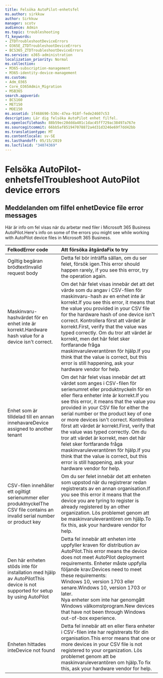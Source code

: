 ```yaml
---
title: Felsöka AutoPilot-enhetsfel
ms.author: sirkkuw
author: Sirkkuw
manager: scotv
audience: Admin
ms.topic: troubleshooting
f1_keywords:
- ZTDTroubleshootDeviceErrors
- O365E_ZTDTroubleshootDeviceErrors
- BCS365_ZTDTroubleshootDeviceErrors
ms.service: o365-administration
localization_priority: Normal
ms.collection:
- M365-subscription-management
- M365-identity-device-management
ms.custom:
- Adm_O365
- Core_O365Admin_Migration
- MSB365
search.appverid:
- BCS160
- MET150
- MOE150
ms.assetid: 1f468690-530c-47ea-918f-fede24607c53
description: Lär dig felsöka AutoPilot enhet filfel.
ms.openlocfilehash: 88b59ec20ddda401c1dac45ff729ac38497a767e
ms.sourcegitcommit: 66bb5af851947078872a4d31d3246e69f7dd42bb
ms.translationtype: MT
ms.contentlocale: sv-SE
ms.lasthandoff: 05/15/2019
ms.locfileid: "34074369"
---
```

# <a name="troubleshoot-autopilot-device-errors"></a><span data-ttu-id="e3ddd-103">Felsöka AutoPilot-enhetsfel</span><span class="sxs-lookup"><span data-stu-id="e3ddd-103">Troubleshoot AutoPilot device errors</span></span>

## <a name="device-file-error-messages"></a><span data-ttu-id="e3ddd-104">Meddelanden om filfel enhet</span><span class="sxs-lookup"><span data-stu-id="e3ddd-104">Device file error messages</span></span>

<span data-ttu-id="e3ddd-105">Här är info om fel visas när du arbetar med filer i Microsoft 365 Business AutoPilot.</span><span class="sxs-lookup"><span data-stu-id="e3ddd-105">Here's info on some of the errors you might see while working with AutoPilot device files in Microsoft 365 Business.</span></span> 
  
|<span data-ttu-id="e3ddd-106">**Felkod**</span><span class="sxs-lookup"><span data-stu-id="e3ddd-106">**Error code**</span></span>|<span data-ttu-id="e3ddd-107">**Att försöka åtgärda**</span><span class="sxs-lookup"><span data-stu-id="e3ddd-107">**Fix to try**</span></span>|
|:-----|:-----|
|<span data-ttu-id="e3ddd-108">Ogiltig begäran brödtext</span><span class="sxs-lookup"><span data-stu-id="e3ddd-108">Invalid request body</span></span>  <br/> |<span data-ttu-id="e3ddd-109">Detta fel bör inträffa sällan, om du ser felet, försök igen.</span><span class="sxs-lookup"><span data-stu-id="e3ddd-109">This error should happen rarely, if you see this error, try the operation again.</span></span>  <br/> |
|<span data-ttu-id="e3ddd-110">Maskinvaru-hashvärdet för en enhet inte är korrekt.</span><span class="sxs-lookup"><span data-stu-id="e3ddd-110">Hardware hash value for a device isn't correct.</span></span>  <br/> |<span data-ttu-id="e3ddd-111">Om det här felet visas innebär det att det värde som du angav i CSV-filen för maskinvaru-hash av en enhet inte är korrekt.</span><span class="sxs-lookup"><span data-stu-id="e3ddd-111">If you see this error, it means that the value you provided in your CSV file for the hardware hash of one device isn't correct.</span></span> <span data-ttu-id="e3ddd-112">Kontrollera först att värdet är korrekt.</span><span class="sxs-lookup"><span data-stu-id="e3ddd-112">First, verify that the value was typed correctly.</span></span> <span data-ttu-id="e3ddd-113">Om du tror att värdet är korrekt, men det här felet sker fortfarande fråga maskinvaruleverantören för hjälp.</span><span class="sxs-lookup"><span data-stu-id="e3ddd-113">If you think that the value is correct, but this error is still happening, ask your hardware vendor for help.</span></span>  <br/> |
|<span data-ttu-id="e3ddd-114">Enhet som är tilldelad till en annan innehavare</span><span class="sxs-lookup"><span data-stu-id="e3ddd-114">Device assigned to another tenant</span></span>  <br/> |<span data-ttu-id="e3ddd-115">Om det här felet visas innebär det att värdet som anges i CSV-filen för serienumret eller produktnyckeln för en eller flera enheter inte är korrekt.</span><span class="sxs-lookup"><span data-stu-id="e3ddd-115">If you see this error, it means that the value you provided in your CSV file for either the serial number or the product key of one or more devices isn't correct.</span></span> <span data-ttu-id="e3ddd-116">Kontrollera först att värdet är korrekt.</span><span class="sxs-lookup"><span data-stu-id="e3ddd-116">First, verify that the value was typed correctly.</span></span> <span data-ttu-id="e3ddd-117">Om du tror att värdet är korrekt, men det här felet sker fortfarande fråga maskinvaruleverantören för hjälp.</span><span class="sxs-lookup"><span data-stu-id="e3ddd-117">If you think that the value is correct, but this error is still happening, ask your hardware vendor for help.</span></span>  <br/> |
|<span data-ttu-id="e3ddd-118">CSV-filen innehåller ett ogiltigt serienummer eller produktnyckel</span><span class="sxs-lookup"><span data-stu-id="e3ddd-118">The CSV file contains an invalid serial number or product key</span></span>  <br/> |<span data-ttu-id="e3ddd-119">Om du ser felet innebär det att enheten som uppstod när du registrerar redan registrerats av en annan organisation.</span><span class="sxs-lookup"><span data-stu-id="e3ddd-119">If you see this error it means that the device you are tyring to register is already registered by an other organization.</span></span> <span data-ttu-id="e3ddd-120">Lös problemet genom att be maskinvaruleverantören om hjälp.</span><span class="sxs-lookup"><span data-stu-id="e3ddd-120">To fix this, ask your hardware vendor for help.</span></span>  <br/> |
|<span data-ttu-id="e3ddd-121">Den här enheten stöds inte för installation med hjälp av AutoPilot</span><span class="sxs-lookup"><span data-stu-id="e3ddd-121">This device is not supported for setup by using AutoPilot</span></span>  <br/> | <span data-ttu-id="e3ddd-122">Detta fel innebär att enheten inte uppfyller kraven för distribution av AutoPilot.</span><span class="sxs-lookup"><span data-stu-id="e3ddd-122">This error means the device does not meet AutoPilot deployment requirements.</span></span> <span data-ttu-id="e3ddd-123">Enheter måste uppfylla följande krav:</span><span class="sxs-lookup"><span data-stu-id="e3ddd-123">Devices need to meet these requirements:</span></span>  <br/>  <span data-ttu-id="e3ddd-124">Windows 10, version 1703 eller senare.</span><span class="sxs-lookup"><span data-stu-id="e3ddd-124">Windows 10, version 1703 or later.</span></span>  <br/>  <span data-ttu-id="e3ddd-125">Nya enheter som inte har genomgått Windows välkomstprogram.</span><span class="sxs-lookup"><span data-stu-id="e3ddd-125">New devices that have not been through Windows out-of-box experience.</span></span>  <br/> |
|<span data-ttu-id="e3ddd-126">Enheten hittades inte</span><span class="sxs-lookup"><span data-stu-id="e3ddd-126">Device not found</span></span>  <br/> |<span data-ttu-id="e3ddd-127">Detta fel innebär att en eller flera enheter i CSV-filen inte har registrerats för din organisation.</span><span class="sxs-lookup"><span data-stu-id="e3ddd-127">This error means that one or more devices in your CSV file is not registered to your organization.</span></span> <span data-ttu-id="e3ddd-128">Lös problemet genom att be maskinvaruleverantören om hjälp.</span><span class="sxs-lookup"><span data-stu-id="e3ddd-128">To fix this, ask your hardware vendor for help.</span></span>  <br/> |
   
